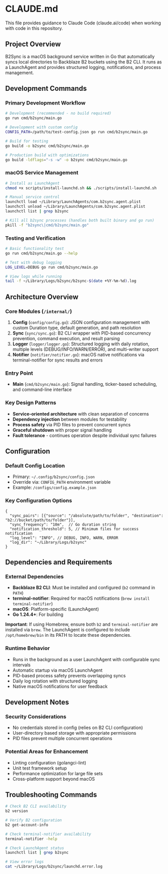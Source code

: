 # CLAUDE.md

This file provides guidance to Claude Code (claude.ai/code) when working with code in this repository.

## Project Overview

B2Sync is a macOS background service written in Go that automatically syncs local directories to Backblaze B2 buckets using the B2 CLI. It runs as a LaunchAgent and provides structured logging, notifications, and process management.

## Development Commands

### Primary Development Workflow

```bash
# Development (recommended - no build required)
go run cmd/b2sync/main.go

# Development with custom config
CONFIG_PATH=/path/to/test-config.json go run cmd/b2sync/main.go

# Build for testing
go build -o b2sync cmd/b2sync/main.go

# Production build with optimizations
go build -ldflags="-s -w" -o b2sync cmd/b2sync/main.go
```

### macOS Service Management

```bash
# Install as LaunchAgent
chmod +x scripts/install-launchd.sh && ./scripts/install-launchd.sh

# Manual service control
launchctl load ~/Library/LaunchAgents/com.b2sync.agent.plist
launchctl unload ~/Library/LaunchAgents/com.b2sync.agent.plist
launchctl list | grep b2sync

# Kill all b2sync processes (handles both built binary and go run)
pkill -f "b2sync\|cmd/b2sync/main.go"
```

### Testing and Verification

```bash
# Basic functionality test
go run cmd/b2sync/main.go --help

# Test with debug logging
LOG_LEVEL=DEBUG go run cmd/b2sync/main.go

# View logs while running
tail -f ~/Library/Logs/b2sync/b2sync-$(date +%Y-%m-%d).log
```

## Architecture Overview

### Core Modules (`/internal/`)

1. **Config** (`config/config.go`): JSON configuration management with custom Duration type, default generation, and path resolution
2. **Sync** (`sync/sync.go`): B2 CLI wrapper with PID-based concurrency prevention, command execution, and result parsing
3. **Logger** (`logger/logger.go`): Structured logging with daily rotation, multiple levels (DEBUG/INFO/WARN/ERROR), and multi-writer support
4. **Notifier** (`notifier/notifier.go`): macOS native notifications via terminal-notifier for sync results and errors

### Entry Point

- **Main** (`cmd/b2sync/main.go`): Signal handling, ticker-based scheduling, and command-line interface

### Key Design Patterns

- **Service-oriented architecture** with clean separation of concerns
- **Dependency injection** between modules for testability
- **Process safety** via PID files to prevent concurrent syncs
- **Graceful shutdown** with proper signal handling
- **Fault tolerance** - continues operation despite individual sync failures

## Configuration

### Default Config Location

- Primary: `~/.config/b2sync/config.json`
- Override via: `CONFIG_PATH` environment variable
- Example: `/configs/config.example.json`

### Key Configuration Options

```json5
{
  "sync_pairs": [{"source": "/absolute/path/to/folder", "destination": "b2://bucket/path/to/folder"}],
  "sync_frequency": "10m",  // Go duration string
  "notification_threshold": 5, // Minimum files for success notification
  "log_level": "INFO", // DEBUG, INFO, WARN, ERROR
  "log_dir": "~/Library/Logs/b2sync"
}
```

## Dependencies and Requirements

### External Dependencies

- **Backblaze B2 CLI**: Must be installed and configured (`b2` command in `PATH`)
- **terminal-notifier**: Required for macOS notifications (`brew install terminal-notifier`)
- **macOS**: Platform-specific (LaunchAgent)
- **Go 1.24.4+**: For building

**Important**: If using Homebrew, ensure both `b2` and `terminal-notifier` are installed via `brew`. The LaunchAgent is configured to include `/opt/homebrew/bin` in its PATH to locate these dependencies.

### Runtime Behavior

- Runs in the background as a user LaunchAgent with configurable sync intervals
- Automatic startup via macOS LaunchAgent
- PID-based process safety prevents overlapping syncs
- Daily log rotation with structured logging
- Native macOS notifications for user feedback

## Development Notes

### Security Considerations

- No credentials stored in config (relies on B2 CLI configuration)
- User-directory based storage with appropriate permissions
- PID files prevent multiple concurrent operations

### Potential Areas for Enhancement

- Linting configuration (golangci-lint)
- Unit test framework setup
- Performance optimization for large file sets
- Cross-platform support beyond macOS

## Troubleshooting Commands

```bash
# Check B2 CLI availability
b2 version

# Verify B2 configuration
b2 get-account-info

# Check terminal-notifier availability
terminal-notifier -help

# Check LaunchAgent status
launchctl list | grep b2sync

# View error logs
cat ~/Library/Logs/b2sync/launchd.error.log
```
